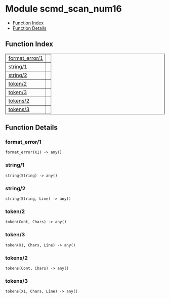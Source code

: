 

# Module scmd_scan_num16 #
* [Function Index](#index)
* [Function Details](#functions)


<a name="index"></a>

## Function Index ##


<table width="100%" border="1" cellspacing="0" cellpadding="2" summary="function index"><tr><td valign="top"><a href="#format_error-1">format_error/1</a></td><td></td></tr><tr><td valign="top"><a href="#string-1">string/1</a></td><td></td></tr><tr><td valign="top"><a href="#string-2">string/2</a></td><td></td></tr><tr><td valign="top"><a href="#token-2">token/2</a></td><td></td></tr><tr><td valign="top"><a href="#token-3">token/3</a></td><td></td></tr><tr><td valign="top"><a href="#tokens-2">tokens/2</a></td><td></td></tr><tr><td valign="top"><a href="#tokens-3">tokens/3</a></td><td></td></tr></table>


<a name="functions"></a>

## Function Details ##

<a name="format_error-1"></a>

### format_error/1 ###

`format_error(X1) -> any()`


<a name="string-1"></a>

### string/1 ###

`string(String) -> any()`


<a name="string-2"></a>

### string/2 ###

`string(String, Line) -> any()`


<a name="token-2"></a>

### token/2 ###

`token(Cont, Chars) -> any()`


<a name="token-3"></a>

### token/3 ###

`token(X1, Chars, Line) -> any()`


<a name="tokens-2"></a>

### tokens/2 ###

`tokens(Cont, Chars) -> any()`


<a name="tokens-3"></a>

### tokens/3 ###

`tokens(X1, Chars, Line) -> any()`


